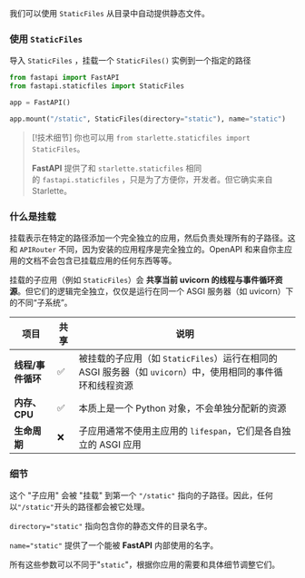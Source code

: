 
我们可以使用 `StaticFiles` 从目录中自动提供静态文件。

### 使用 `StaticFiles`

导入 `StaticFiles` ，挂载一个 `StaticFiles()` 实例到一个指定的路径

```python
from fastapi import FastAPI
from fastapi.staticfiles import StaticFiles

app = FastAPI()

app.mount("/static", StaticFiles(directory="static"), name="static")
```

>[!技术细节]
>你也可以用 `from starlette.staticfiles import StaticFiles`。
>
>**FastAPI** 提供了和 `starlette.staticfiles` 相同的 `fastapi.staticfiles` ，只是为了方便你，开发者。但它确实来自 Starlette。

### 什么是挂载

挂载表示在特定的路径添加一个完全独立的应用，然后负责处理所有的子路径。这和 `APIRouter` 不同，因为安装的应用程序是完全独立的。OpenAPI 和来自你主应用的文档不会包含已挂载应用的任何东西等等。

挂载的子应用（例如 `StaticFiles`）会 **共享当前 uvicorn 的线程与事件循环资源**。但它们的逻辑完全独立，仅仅是运行在同一个 ASGI 服务器（如 uvicorn）下的不同“子系统”。

| 项目          | 共享  | 说明                                                                   |
| ----------- | --- | -------------------------------------------------------------------- |
| **线程/事件循环** | ✅   | 被挂载的子应用（如 `StaticFiles`）运行在相同的 ASGI 服务器（如 `uvicorn`）中，使用相同的事件循环和线程资源 |
| **内存、CPU**  | ✅   | 本质上是一个 Python 对象，不会单独分配新的资源                                          |
| **生命周期**    | ❌   | 子应用通常不使用主应用的 `lifespan`，它们是各自独立的 ASGI 应用                             |

### 细节

这个 "子应用" 会被 "挂载" 到第一个 `"/static"` 指向的子路径。因此，任何以`"/static"`开头的路径都会被它处理。

`directory="static"` 指向包含你的静态文件的目录名字。

`name="static"` 提供了一个能被 **FastAPI** 内部使用的名字。

所有这些参数可以不同于"`static`"，根据你应用的需要和具体细节调整它们。